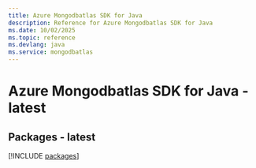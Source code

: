```yaml
---
title: Azure Mongodbatlas SDK for Java
description: Reference for Azure Mongodbatlas SDK for Java
ms.date: 10/02/2025
ms.topic: reference
ms.devlang: java
ms.service: mongodbatlas
---
```

# Azure Mongodbatlas SDK for Java - latest
## Packages - latest
[!INCLUDE [packages](mongodbatlas-index.md)]